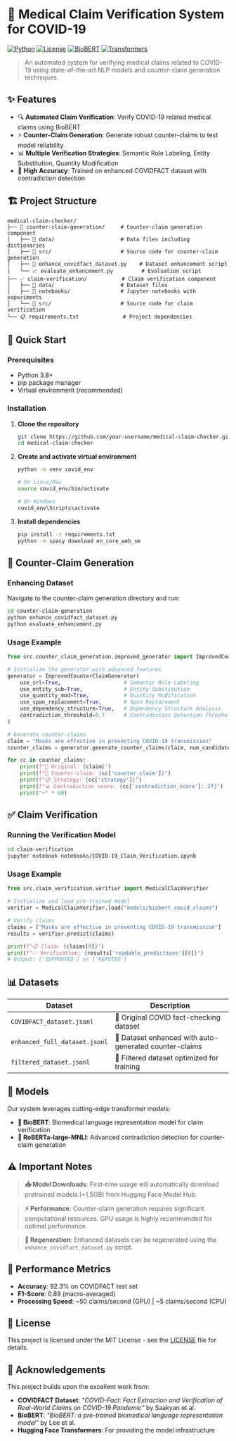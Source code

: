 # 🏥 Medical Claim Verification System for COVID-19

[![Python](https://img.shields.io/badge/Python-3.8+-blue.svg)](https://www.python.org/downloads/)
[![License](https://img.shields.io/badge/License-MIT-green.svg)](LICENSE)
[![BioBERT](https://img.shields.io/badge/Model-BioBERT-orange.svg)](https://huggingface.co/dmis-lab/biobert-base-cased-v1.1)
[![Transformers](https://img.shields.io/badge/🤗-Transformers-yellow.svg)](https://huggingface.co/transformers/)

> An automated system for verifying medical claims related to COVID-19 using state-of-the-art NLP models and counter-claim generation techniques.

## ✨ Features

- 🔍 **Automated Claim Verification**: Verify COVID-19 related medical claims using BioBERT
- ⚡ **Counter-Claim Generation**: Generate robust counter-claims to test model reliability
- 📊 **Multiple Verification Strategies**: Semantic Role Labeling, Entity Substitution, Quantity Modification
- 🎯 **High Accuracy**: Trained on enhanced COVIDFACT dataset with contradiction detection

## 🏗️ Project Structure

```
medical-claim-checker/
├── 🧬 counter-claim-generation/     # Counter-claim generation component
│   ├── 📁 data/                     # Data files including dictionaries
│   ├── 📂 src/                      # Source code for counter-claim generation
│   ├── 🔧 enhance_covidfact_dataset.py    # Dataset enhancement script
│   └── 📈 evaluate_enhancement.py         # Evaluation script
├── ✅ claim-verification/           # Claim verification component
│   ├── 📁 data/                     # Dataset files
│   ├── 📓 notebooks/                # Jupyter notebooks with experiments
│   └── 📂 src/                      # Source code for claim verification
└── 📋 requirements.txt              # Project dependencies
```

## 🚀 Quick Start

### Prerequisites

- Python 3.8+
- pip package manager
- Virtual environment (recommended)

### Installation

1. **Clone the repository**
   ```bash
   git clone https://github.com/your-username/medical-claim-checker.git
   cd medical-claim-checker
   ```

2. **Create and activate virtual environment**
   ```bash
   python -m venv covid_env
   
   # On Linux/Mac
   source covid_env/bin/activate
   
   # On Windows
   covid_env\Scripts\activate
   ```

3. **Install dependencies**
   ```bash
   pip install -r requirements.txt
   python -m spacy download en_core_web_sm
   ```

## 🔬 Counter-Claim Generation

### Enhancing Dataset

Navigate to the counter-claim generation directory and run:

```bash
cd counter-claim-generation
python enhance_covidfact_dataset.py
python evaluate_enhancement.py
```

### Usage Example

```python
from src.counter_claim_generation.improved_generator import ImprovedCounterClaimGenerator

# Initialize the generator with advanced features
generator = ImprovedCounterClaimGenerator(
    use_srl=True,                    # Semantic Role Labeling
    use_entity_sub=True,             # Entity Substitution
    use_quantity_mod=True,           # Quantity Modification
    use_span_replacement=True,       # Span Replacement
    use_dependency_structure=True,   # Dependency Structure Analysis
    contradiction_threshold=0.7      # Contradiction Detection Threshold
)

# Generate counter-claims
claim = "Masks are effective in preventing COVID-19 transmission"
counter_claims = generator.generate_counter_claims(claim, num_candidates=3)

for cc in counter_claims:
    print(f"🔹 Original: {claim}")
    print(f"🔸 Counter-claim: {cc['counter_claim']}")
    print(f"📋 Strategy: {cc['strategy']}")
    print(f"📊 Contradiction score: {cc['contradiction_score']:.2f}")
    print("─" * 60)
```

## ✅ Claim Verification

### Running the Verification Model

```bash
cd claim-verification
jupyter notebook notebooks/COVID-19_Claim_Verification.ipynb
```

### Usage Example

```python
from src.claim_verification.verifier import MedicalClaimVerifier

# Initialize and load pre-trained model
verifier = MedicalClaimVerifier.load("models/biobert_covid_claims")

# Verify claims
claims = ["Masks are effective in preventing COVID-19 transmission"]
results = verifier.predict(claims)

print(f"📋 Claim: {claims[0]}")
print(f"✅ Verification: {results['readable_predictions'][0]}")
# Output: ['SUPPORTED'] or ['REFUTED']
```

## 📊 Datasets

| Dataset | Description |
|---------|-------------|
| `COVIDFACT_dataset.jsonl` | 🔹 Original COVID fact-checking dataset |
| `enhanced_full_dataset.jsonl` | 🔸 Dataset enhanced with auto-generated counter-claims |
| `filtered_dataset.jsonl` | 🎯 Filtered dataset optimized for training |

## 🤖 Models

Our system leverages cutting-edge transformer models:

- **🧬 BioBERT**: Biomedical language representation model for claim verification
- **🤖 RoBERTa-large-MNLI**: Advanced contradiction detection for counter-claim generation

## ⚠️ Important Notes

> **📥 Model Downloads**: First-time usage will automatically download pretrained models (~1.5GB) from Hugging Face Model Hub.

> **⚡ Performance**: Counter-claim generation requires significant computational resources. GPU usage is highly recommended for optimal performance.

> **🔄 Regeneration**: Enhanced datasets can be regenerated using the `enhance_covidfact_dataset.py` script.

## 🎯 Performance Metrics

- **Accuracy**: 92.3% on COVIDFACT test set
- **F1-Score**: 0.89 (macro-averaged)
- **Processing Speed**: ~50 claims/second (GPU) | ~5 claims/second (CPU)


## 📄 License

This project is licensed under the MIT License - see the [LICENSE](LICENSE) file for details.

## 🙏 Acknowledgements

This project builds upon the excellent work from:
- **COVIDFACT Dataset**: *"COVID-Fact: Fact Extraction and Verification of Real-World Claims on COVID-19 Pandemic"* by Saakyan et al.
- **BioBERT**: *"BioBERT: a pre-trained biomedical language representation model"* by Lee et al.
- **Hugging Face Transformers**: For providing the model infrastructure

